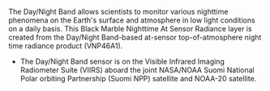 The Day/Night Band allows scientists to monitor various nighttime phenomena on the Earth's surface and atmosphere in low light conditions on a daily basis. This Black Marble Nighttime At Sensor Radiance layer is created from the Day/Night Band-based at-sensor top-of-atmosphere night time radiance product (VNP46A1).

- The Day/Night Band sensor is on the Visible Infrared Imaging Radiometer Suite (VIIRS) aboard the joint NASA/NOAA Suomi National Polar orbiting Partnership (Suomi NPP) satellite and NOAA-20 satellite.